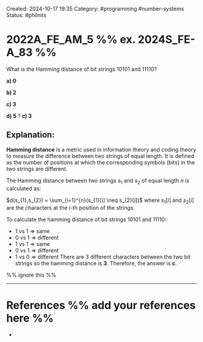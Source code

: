 Created: 2024-10-17 19:35
Category: #programming #number-systems
Status: #philnits


# 2022A_FE_AM_5 %% ex. 2024S_FE-A_83 %%

What is the Hamming distance of bit strings 10101 and 11110?

**a) 0**

**b) 2**

**c) 3**

**d) 5**
?
**c) 3**
## **Explanation:**
**Hamming distance** is a metric used in information theory and coding theory to measure the difference between two strings of equal length. It is defined as the number of positions at which the corresponding symbols (bits) in the two strings are different.

The Hamming distance between two strings $s_{1}$ and $s_2$ of equal length $n$ is calculated as:

$d(s_{1},s_{2}) = \sum_{i=1}^{n}(s_{1}[i] \neq s_{2}[i])$
where $s_{1}[i]$ and $s_{2}[i]$ are the characters at the $i$-th position of the strings.

To calculate the hamming distance of bit strings 10101 and 11110:
- 1 vs 1 => same
- 0 vs 1 => different
- 1 vs 1 => same
- 0 vs 1 => different
- 1 vs 0 => different
There are 3 different characters between the two bit strings so the hamming distance is **3**. Therefore, the answer is **c**.

%% ignore this %%
<!--SR:!2025-02-25,3,230-->
---









# References %% add your references here %%
- 